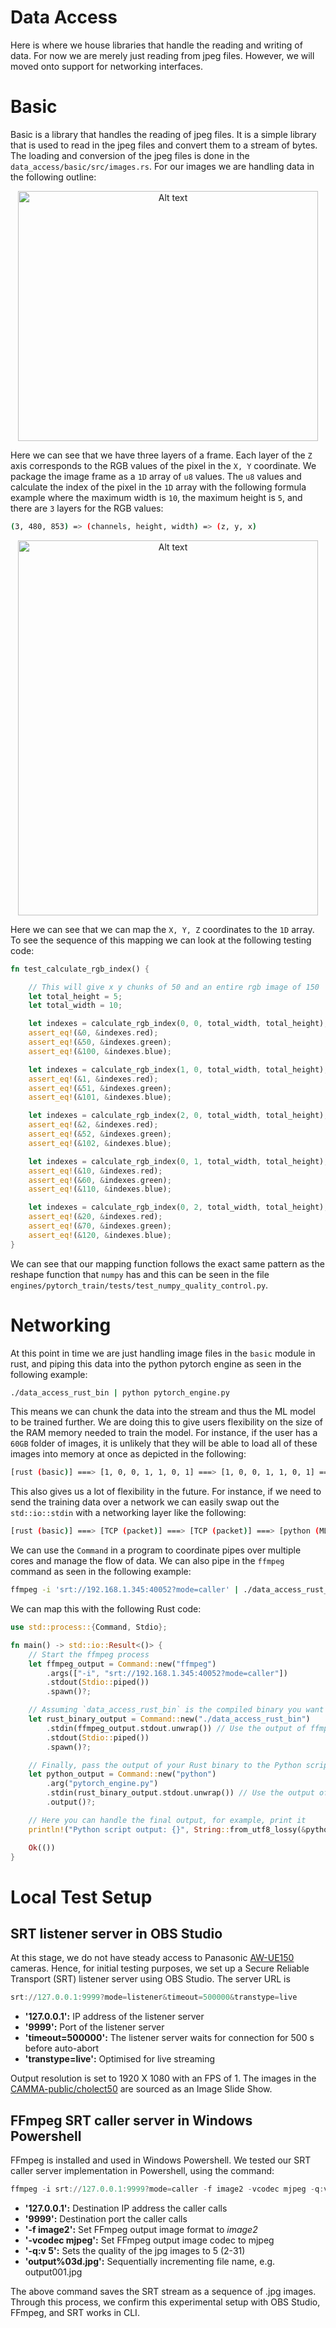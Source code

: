 # Data Access

Here is where we house libraries that handle the reading and writing of data. For now we are merely just reading from jpeg files. However,
we will moved onto support for networking interfaces.

# Basic

Basic is a library that handles the reading of jpeg files. It is a simple library that is used to read in the jpeg files and convert them
to a stream of bytes. The loading and conversion of the jpeg files is done in the `data_access/basic/src/images.rs`.
For our images we are handling data in the following outline: 

<p align="center">
  <img src="static/Image_plane.jpg" alt="Alt text" style="width:480px; height:400px;">
</p>

Here we can see that we have three layers of a frame. Each layer of the `Z` axis corresponds to the RGB values of the 
pixel in the `X, Y` coordinate. We package the image frame as a `1D` array of `u8` values. The `u8` values and calculate
the index of the pixel in the `1D` array with the following formula example where the maximum width is `10`, the maximum
height is `5`, and there are `3` layers for the RGB values:

```bash
(3, 480, 853) => (channels, height, width) => (z, y, x)
```

<p align="center">
  <img src="static/coordinates.jpg" alt="Alt text" style="width:480px; height:600px;">
</p>

Here we can see that we can map the `X, Y, Z` coordinates to the `1D` array. To see the sequence of this mapping we can
look at the following testing code:

```rust
fn test_calculate_rgb_index() {

    // This will give x y chunks of 50 and an entire rgb image of 150
    let total_height = 5;
    let total_width = 10;

    let indexes = calculate_rgb_index(0, 0, total_width, total_height);
    assert_eq!(&0, &indexes.red);
    assert_eq!(&50, &indexes.green);
    assert_eq!(&100, &indexes.blue);

    let indexes = calculate_rgb_index(1, 0, total_width, total_height);
    assert_eq!(&1, &indexes.red);
    assert_eq!(&51, &indexes.green);
    assert_eq!(&101, &indexes.blue);

    let indexes = calculate_rgb_index(2, 0, total_width, total_height);
    assert_eq!(&2, &indexes.red);
    assert_eq!(&52, &indexes.green);
    assert_eq!(&102, &indexes.blue);

    let indexes = calculate_rgb_index(0, 1, total_width, total_height);
    assert_eq!(&10, &indexes.red);
    assert_eq!(&60, &indexes.green);
    assert_eq!(&110, &indexes.blue);

    let indexes = calculate_rgb_index(0, 2, total_width, total_height);
    assert_eq!(&20, &indexes.red);
    assert_eq!(&70, &indexes.green);
    assert_eq!(&120, &indexes.blue);
}
```

We can see that our mapping function follows the exact same pattern as the reshape function that `numpy` has and this
can be seen in the file `engines/pytorch_train/tests/test_numpy_quality_control.py`.

# Networking

At this point in time we are just handling image files in the `basic` module in rust, and piping this data into the
python pytorch engine as seen in the following example:

```bash
./data_access_rust_bin | python pytorch_engine.py
```

This means we can chunk the data into the stream and thus the ML model to be trained further. We are doing this to
give users flexibility on the size of the RAM memory needed to train the model. For instance, if the user has a
`60GB` folder of images, it is unlikely that they will be able to load all of these images into memory at once 
as depicted in the following:

```bash
[rust (basic)] ===> [1, 0, 0, 1, 1, 0, 1] ===> [1, 0, 0, 1, 1, 0, 1] ===> [python (ML)]
```

This also gives us a lot of flexibility in the future. For instance, if we need to send the training data over
a network we can easily swap out the `std::io::stdin` with a networking layer like the following:

```bash
[rust (basic)] ===> [TCP (packet)] ===> [TCP (packet)] ===> [python (ML)]
```

We can use the `Command` in a program to coordinate pipes over multiple cores and manage the flow of data.
We can also pipe in the `ffmpeg` command as seen in the following example:

```bash
ffmpeg -i 'srt://192.168.1.345:40052?mode=caller' | ./data_access_rust_bin | python pytorch_engine.py
```

We can map this with the following Rust code:

```rust
use std::process::{Command, Stdio};

fn main() -> std::io::Result<()> {
    // Start the ffmpeg process
    let ffmpeg_output = Command::new("ffmpeg")
        .args(["-i", "srt://192.168.1.345:40052?mode=caller"])
        .stdout(Stdio::piped())
        .spawn()?;

    // Assuming `data_access_rust_bin` is the compiled binary you want to run next
    let rust_binary_output = Command::new("./data_access_rust_bin")
        .stdin(ffmpeg_output.stdout.unwrap()) // Use the output of ffmpeg as input
        .stdout(Stdio::piped())
        .spawn()?;

    // Finally, pass the output of your Rust binary to the Python script
    let python_output = Command::new("python")
        .arg("pytorch_engine.py")
        .stdin(rust_binary_output.stdout.unwrap()) // Use the output of the Rust binary as input
        .output()?;

    // Here you can handle the final output, for example, print it
    println!("Python script output: {}", String::from_utf8_lossy(&python_output.stdout));

    Ok(())
}

```

# Local Test Setup

## SRT listener server in OBS Studio

At this stage, we do not have steady access to Panasonic [AW-UE150](https://eu.connect.panasonic.com/gb/en/products/broadcast-proav/aw-ue150) cameras. Hence, for initial testing purposes, we set up a Secure Reliable Transport (SRT) listener server using OBS Studio. The server URL is 

```powershell
srt://127.0.0.1:9999?mode=listener&timeout=500000&transtype=live
```

- **'127.0.0.1':** IP address of the listener server
- **'9999':** Port of the listener server
- **'timeout=500000':** The listener server waits for connection for 500 s before auto-abort
- **'transtype=live':** Optimised for live streaming

Output resolution is set to 1920 X 1080 with an FPS of 1. The images in the [CAMMA-public/cholect50](https://github.com/CAMMA-public/cholect50) are sourced as an Image Slide Show.

## FFmpeg SRT caller server in Windows Powershell

FFmpeg is installed and used in Windows Powershell. We tested our SRT caller server implementation in Powershell, using the command:

```powershell
ffmpeg -i srt://127.0.0.1:9999?mode=caller -f image2 -vcodec mjpeg -q:v 5 output%03d.jpg
```

- **'127.0.0.1':** Destination IP address the caller calls
- **'9999':** Destination port the caller calls
- **'-f image2':** Set FFmpeg output image format to *image2*
- **'-vcodec mjpeg':** Set FFmpeg output image codec to mjpeg
- **'-q:v 5':** Sets the quality of the jpg images to 5 (2-31)
- **'output%03d.jpg':** Sequentially incrementing file name, e.g. output001.jpg

The above command saves the SRT stream as a sequence of .jpg images. Through this process, we confirm this experimental setup with OBS Studio, FFmpeg, and SRT works in CLI.
